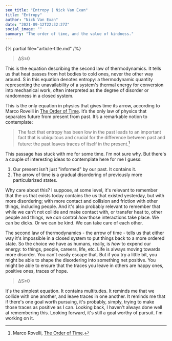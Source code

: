 ```yaml
---
seo_title: "Entropy | Nick Van Exan"
title: "Entropy"
author: "Nick Van Exan"
date: "2021-09-12T22:32:27Z"
social_image: ""
summary: "The order of time, and the value of kindness."
---
```


{% partial file="article-title.md" /%}

> ΔS≥0

This is the equation describing the second law of thermodynamics. It tells us that heat passes from hot bodies to cold ones, never the other way around. S in this equation denotes entropy: a thermodynamic quantity representing the unavailability of a system's thermal energy for conversion into mechanical work, often interpreted as the degree of disorder or randomness in a closed system.

This is the only equation in physics that gives time its arrow, according to Marco Rovelli in [The Order of Time](https://www.penguinrandomhouse.com/books/551483/the-order-of-time-by-carlo-rovelli/). It’s the only law of physics that separates future from present from past. It’s a remarkable notion to contemplate:

> The fact that entropy has been low in the past leads to an important fact that is ubiquitous and crucial for the difference between past and future: the past leaves traces of itself in the present.[^1]

This passage has stuck with me for some time. I'm not sure why. But there's a couple of interesting ideas to contemplate here for me I guess:

1. Our present isn't just "informed" by our past. It contains it.
2. The arrow of time is a gradual disordering of previously more particularized states.

Why care about this? I suppose, at some level, it's relevant to remember that the us that exists today contains the us that existed yesterday, but with more disordering; with more contact and collision and friction with other things, including people. And it's also probably relevant to remember that while we can't not collide and make contact with, or transfer heat to, other people and things, we _can_ control _how_ those interactions take place. We can be dicks. Or we can be kind. We can take care of each other.

The second law of thermodynamics - the arrow of time - tells us that either way it's impossible in a closed system to put things back to a more ordered state. So the choice we have as humans, really, is _how_ to expend our energy: to things, people, careers, life, etc. Life is always moving towards more disorder. You can't easily escape that. But if you try a little bit, you might be able to shape the disordering into something net positive. You might be able to ensure that the traces you leave in others are happy ones, positive ones, traces of hope.

> ΔS≥0

It's the simplest equation. It contains multitudes. It reminds me that we collide with one another, and leave traces in one another. It reminds me that if there's one goal worth pursuing, it's probably, simply, trying to make those traces as positive as I can. Looking back, I haven't always done well at remembering this. Looking forward, it's still a goal worthy of pursuit. I'm working on it.

[^1]: Marco Rovelli, [The Order of Time](https://www.penguinrandomhouse.com/books/551483/the-order-of-time-by-carlo-rovelli/).
